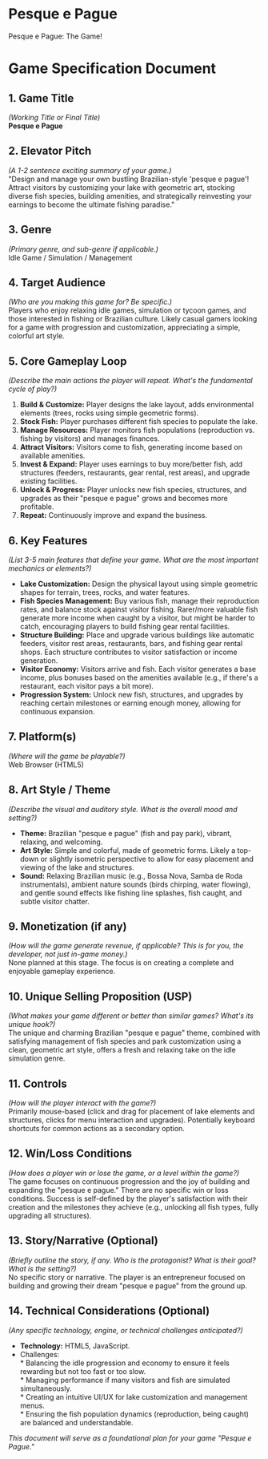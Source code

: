 # Pesque e Pague
Pesque e Pague: The Game!

# **Game Specification Document**

## **1\. Game Title**

*(Working Title or Final Title)*  
**Pesque e Pague**

## **2\. Elevator Pitch**

*(A 1-2 sentence exciting summary of your game.)*  
"Design and manage your own bustling Brazilian-style 'pesque e pague'\! Attract visitors by customizing your lake with geometric art, stocking diverse fish species, building amenities, and strategically reinvesting your earnings to become the ultimate fishing paradise."

## **3\. Genre**

*(Primary genre, and sub-genre if applicable.)*  
Idle Game / Simulation / Management

## **4\. Target Audience**

*(Who are you making this game for? Be specific.)*  
Players who enjoy relaxing idle games, simulation or tycoon games, and those interested in fishing or Brazilian culture. Likely casual gamers looking for a game with progression and customization, appreciating a simple, colorful art style.

## **5\. Core Gameplay Loop**

*(Describe the main actions the player will repeat. What's the fundamental cycle of play?)*

1. **Build & Customize:** Player designs the lake layout, adds environmental elements (trees, rocks using simple geometric forms).  
2. **Stock Fish:** Player purchases different fish species to populate the lake.  
3. **Manage Resources:** Player monitors fish populations (reproduction vs. fishing by visitors) and manages finances.  
4. **Attract Visitors:** Visitors come to fish, generating income based on available amenities.  
5. **Invest & Expand:** Player uses earnings to buy more/better fish, add structures (feeders, restaurants, gear rental, rest areas), and upgrade existing facilities.  
6. **Unlock & Progress:** Player unlocks new fish species, structures, and upgrades as their "pesque e pague" grows and becomes more profitable.  
7. **Repeat:** Continuously improve and expand the business.

## **6\. Key Features**

*(List 3-5 main features that define your game. What are the most important mechanics or elements?)*

* **Lake Customization:** Design the physical layout using simple geometric shapes for terrain, trees, rocks, and water features.  
* **Fish Species Management:** Buy various fish, manage their reproduction rates, and balance stock against visitor fishing. Rarer/more valuable fish generate more income when caught by a visitor, but might be harder to catch, encouraging players to build fishing gear rental facilities.  
* **Structure Building:** Place and upgrade various buildings like automatic feeders, visitor rest areas, restaurants, bars, and fishing gear rental shops. Each structure contributes to visitor satisfaction or income generation.  
* **Visitor Economy:** Visitors arrive and fish. Each visitor generates a base income, plus bonuses based on the amenities available (e.g., if there's a restaurant, each visitor pays a bit more).  
* **Progression System:** Unlock new fish, structures, and upgrades by reaching certain milestones or earning enough money, allowing for continuous expansion.

## **7\. Platform(s)**

*(Where will the game be playable?)*  
Web Browser (HTML5)

## **8\. Art Style / Theme**

*(Describe the visual and auditory style. What is the overall mood and setting?)*

* **Theme:** Brazilian "pesque e pague" (fish and pay park), vibrant, relaxing, and welcoming.  
* **Art Style:** Simple and colorful, made of geometric forms. Likely a top-down or slightly isometric perspective to allow for easy placement and viewing of the lake and structures.  
* **Sound:** Relaxing Brazilian music (e.g., Bossa Nova, Samba de Roda instrumentals), ambient nature sounds (birds chirping, water flowing), and gentle sound effects like fishing line splashes, fish caught, and subtle visitor chatter.

## **9\. Monetization (if any)**

*(How will the game generate revenue, if applicable? This is for you, the developer, not just in-game money.)*  
None planned at this stage. The focus is on creating a complete and enjoyable gameplay experience.

## **10\. Unique Selling Proposition (USP)**

*(What makes your game different or better than similar games? What's its unique hook?)*  
The unique and charming Brazilian "pesque e pague" theme, combined with satisfying management of fish species and park customization using a clean, geometric art style, offers a fresh and relaxing take on the idle simulation genre.

## **11\. Controls**

*(How will the player interact with the game?)*  
Primarily mouse-based (click and drag for placement of lake elements and structures, clicks for menu interaction and upgrades). Potentially keyboard shortcuts for common actions as a secondary option.

## **12\. Win/Loss Conditions**

*(How does a player win or lose the game, or a level within the game?)*  
The game focuses on continuous progression and the joy of building and expanding the "pesque e pague." There are no specific win or loss conditions. Success is self-defined by the player's satisfaction with their creation and the milestones they achieve (e.g., unlocking all fish types, fully upgrading all structures).

## **13\. Story/Narrative (Optional)**

*(Briefly outline the story, if any. Who is the protagonist? What is their goal? What is the setting?)*  
No specific story or narrative. The player is an entrepreneur focused on building and growing their dream "pesque e pague" from the ground up.

## **14\. Technical Considerations (Optional)**

*(Any specific technology, engine, or technical challenges anticipated?)*

* **Technology:** HTML5, JavaScript.  
* Challenges:  
  \* Balancing the idle progression and economy to ensure it feels rewarding but not too fast or too slow.  
  \* Managing performance if many visitors and fish are simulated simultaneously.  
  \* Creating an intuitive UI/UX for lake customization and management menus.  
  \* Ensuring the fish population dynamics (reproduction, being caught) are balanced and understandable.

*This document will serve as a foundational plan for your game "Pesque e Pague."*
